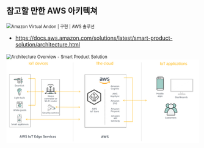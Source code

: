 ## 참고할 만한 AWS 아키텍쳐

 <img src="https://d1.awsstatic.com/Solutions/Solutions%20Category%20Template%20Draft/Solution%20Architecture%20Diagrams/amazon-virtual-andon-architecture.2912f88b41d4be6f5ac1bda42ae54066813b5680.png" alt="Amazon Virtual Andon | 구현 | AWS 솔루션" style="zoom:80%;" />





- https://docs.aws.amazon.com/solutions/latest/smart-product-solution/architecture.html

 <img src="https://docs.aws.amazon.com/solutions/latest/smart-product-solution/images/smart-product-solution-architecture.png" alt="Architecture Overview - Smart Product Solution" style="zoom:80%;" />





 <img src="..\..\img\image-20201123031036782.png" alt="image-20201123031036782" style="zoom:80%;" />





